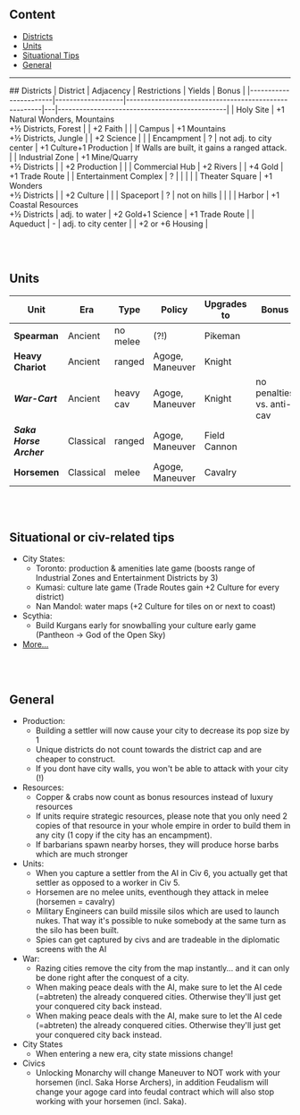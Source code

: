 ## Content
* [Districts](#districts)
* [Units](#units)  				
* [Situational Tips](#situational-tips)  		
* [General](#general)

<hr />
<a name="districts"/>	
## Districts
| District | Adjacency | Restrictions | Yields | Bonus |
|-----------------------|-------------------|------------------------------------------------------|---|-----------------------------------------------|
| Holy Site | +1 Natural Wonders, Mountains<br />+½ Districts, Forest |  | +2 Faith |  |
| Campus | +1 Mountains<br />+½ Districts, Jungle |  | +2 Science |  |
| Encampment | ? | not adj. to  city center | +1 Culture+1 Production | If Walls are built, it gains a ranged attack. |
| Industrial Zone | +1 Mine/Quarry<br />+½ Districts |  | +2 Production |  |
| Commercial Hub | +2 Rivers |  | +4 Gold | +1 Trade Route |
| Entertainment Complex | ? |  |  |  |
| Theater Square | +1 Wonders<br />+½ Districts |  | +2 Culture |  |
| Spaceport | ? | not on hills |  |  |
| Harbor | +1 Coastal Resources<br />+½ Districts | adj. to water | +2 Gold+1 Science | +1 Trade Route |
| Aqueduct | - | adj. to city center |  | +2 or +6 Housing |


<br /><br />
<a name="units"/>	
## Units
|Unit     |Era    |Type      |Policy    |Upgrades to |Bonus    |
| ------- | ----- | -------- | -------- | ---------  |---------|
|**Spearman**|Ancient|no melee |(?!)|Pikeman||
|**Heavy Chariot**|Ancient|ranged|Agoge, Maneuver|Knight||
|***War-Cart***|Ancient|heavy cav|Agoge, Maneuver|Knight|no penalties vs. anti-cav|
|***Saka Horse Archer***|Classical|ranged|Agoge, Maneuver|Field Cannon||  
|**Horsemen**|Classical|melee|Agoge, Maneuver|Cavalry||


<br /><br />
<a name="situational-tips"/>	
## Situational or civ-related tips
* City States:
  * Toronto: production & amenities late game (boosts range of Industrial Zones and Entertainment Districts by 3)
  * Kumasi: culture late game (Trade Routes gain +2 Culture for every district)
  * Nan Mandol: water maps (+2 Culture for tiles on or next to coast)
* Scythia:
  * Build Kurgans early for snowballing your culture early game (Pantheon -> God of the Open Sky)
* [More...](https://www.youtube.com/playlist?list=PLQFX9B_9L4-me8e0IDeMdFq0eFI9k9TV7)  


<br /><br />
<a name="general"/>	
## General
* Production: 
  * Building a settler will now cause your city to decrease its pop size by 1
  * Unique districts do not count towards the district cap and are cheaper to construct.
  * If you dont have city walls, you won't be able to attack with your city (!)
* Resources: 
  * Copper & crabs now count as bonus resources instead of luxury resources
  * If units require strategic resources, please note that you only need 2 copies of that resource in your whole empire in order to build them in any city (1 copy if the city has an encampment).
  * If barbarians spawn nearby horses, they will produce horse barbs which are much stronger                 
* Units:
  * When you capture a settler from the AI in Civ 6, you actually get that settler as opposed to a worker in Civ 5.
  * Horsemen are no melee units, eventhough they attack in melee (horsemen = cavalry)
  * Military Engineers can build missile silos which are used to launch nukes. That way it's possible to nuke somebody at the same turn as the silo has been built.
  * Spies can get captured by civs and are tradeable in the diplomatic screens with the AI
* War:
  * Razing cities remove the city from the map instantly... and it can only be done right after the conquest of a city.
  * When making peace deals with the AI, make sure to let the AI cede (=abtreten) the already conquered cities. Otherwise they'll just get your conquered city back instead.
  * When making peace deals with the AI, make sure to let the AI cede (=abtreten) the already conquered cities. Otherwise they'll just get your conquered city back instead.
* City States
  * When entering a new era, city state missions change!
* Civics
  * Unlocking Monarchy will change Maneuver to NOT work with your horsemen (incl. Saka Horse Archers), in addition Feudalism will change your agoge card into feudal contract which will also stop working with your horsemen (incl. Saka).
